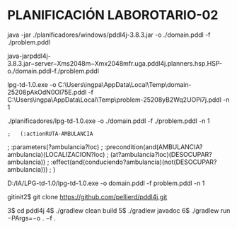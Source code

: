 # PLANIFICACIÓN LABOROTARIO-02


java -jar ./planificadores/windows/pddl4j-3.8.3.jar -o ./domain.pddl -f  ./problem.pddl

java-jarpddl4j-3.8.3.jar−server−Xms2048m−Xmx2048mfr.uga.pddl4j.planners.hsp.HSP-o./domain.pddl-f./problem.pddl

lpg-td-1.0.exe -o C:\Users\ingpa\AppData\Local\Temp\domain-25208pAkOdN0Ol75E.pddl -f C:\Users\ingpa\AppData\Local\Temp\problem-25208yB2Wq2UOPi7j.pddl -n 1 

./planificadores/lpg-td-1.0.exe -o ./domain.pddl -f ./problem.pddl -n 1 


	;	(:actionRUTA-AMBULANCIA
;		:parameters(?ambulancia?loc)
;		:precondition(and(AMBULANCIA?ambulancia)(LOCALIZACION?loc)
;			(at?ambulancia?loc)(DESOCUPAR?ambulancia))
;		:effect(and(conduciendo?ambulancia)(not(DESOCUPAR?ambulancia)))
;	)



D:/IA/LPG-td-1.0/lpg-td-1.0.exe -o domain.pddl -f problem.pddl -n 1

gitinit2$
git clone https://github.com/pellierd/pddl4j.git

3$ cd pddl4j
4$ ./gradlew clean build
5$ ./gradlew javadoc
6$ ./gradlew run −PArgs=−o . −f .